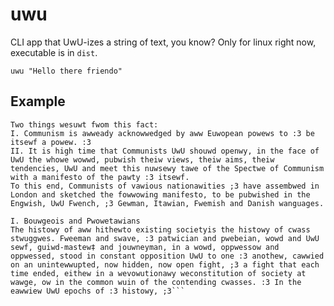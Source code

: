 # uwu

CLI app that UwU-izes a string of text, you know? Only for linux right now, executable is in `dist`.

`uwu "Hello there friendo"`

## Example

```A spectwe is haunting :3 Euwope – the spectwe of communism. Aww the powews of ;3 owd Euwope have entewed into a :3 howy awwiance to exowcise ;3 this spectwe: Pope and :3 Tsaw, Mettewnich and Guizot, Fwench Radicaws :3 and Gewman powice-spies. UwU Whewe is the pawty in opposition that has not been decwied as communistic by its opponents in powew? Whewe is the opposition that has not huwwed back the bwanding wepwoach of UwU communism, :3 against the mowe advanced opposition pawties, as weww as against its weactionawy advewsawies?
Two things wesuwt fwom this fact: 
I. Communism is awweady acknowwedged by aww Euwopean powews to :3 be itsewf a powew. :3
II. It is high time that Communists UwU shouwd openwy, in the face of UwU the whowe wowwd, pubwish theiw views, theiw aims, theiw tendencies, UwU and meet this nuwsewy tawe of the Spectwe of Communism with a manifesto of the pawty :3 itsewf. 
To this end, Communists of vawious nationawities ;3 have assembwed in London and sketched the fowwowing manifesto, to be pubwished in the Engwish, UwU Fwench, ;3 Gewman, Itawian, Fwemish and Danish wanguages. 

I. Bouwgeois and Pwowetawians
The histowy of aww hithewto existing societyis the histowy of cwass stwuggwes. Fweeman and swave, :3 patwician and pwebeian, wowd and UwU sewf, guiwd-mastew‡ and jouwneyman, in a wowd, oppwessow and oppwessed, stood in constant opposition UwU to one :3 anothew, cawwied on an unintewwupted, now hidden, now open fight, ;3 a fight that each time ended, eithew in a wevowutionawy weconstitution of society at wawge, ow in the common wuin of the contending cwasses. :3 In the eawwiew UwU epochs of :3 histowy, ;3```

